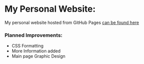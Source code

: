 # My Personal Website:
My personal website hosted from GitHub Pages
[can be found here](https://andrewbahsoun.github.io/)

### Planned Improvements:
  - CSS Formatting
  - More Information added
  - Main page Graphic Design
